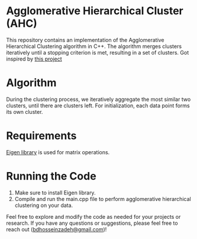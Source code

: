 # Agglomerative Hierarchical Cluster (AHC)
This repository contains an implementation of the Agglomerative Hierarchical Clustering algorithm in C++. The algorithm merges clusters iteratively until a stopping criterion is met, resulting in a set of clusters. 
Got inspired by [this project](https://github.com/OlaPietka/Agglomerative-Hierarchical-Clustering-from-scratch/tree/main)

# Algorithm
During the clustering process, we iteratively aggregate the most similar two clusters, until there are 
 clusters left. For initialization, each data point forms its own cluster.

 # Requirements
 [Eigen library](https://eigen.tuxfamily.org/) is used for matrix operations.

 # Running the Code
1. Make sure to install Eigen library.
2. Compile and run the main.cpp file to perform agglomerative hierarchical clustering on your data.


Feel free to explore and modify the code as needed for your projects or research. If you have any questions or suggestions, please feel free to reach out (bdhosseinzadeh@gmail.com)!